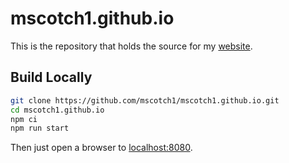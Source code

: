 # mscotch1.github.io
This is the repository that holds the source for my [website](https://mscotch1.github.io).

## Build Locally
```bash
git clone https://github.com/mscotch1/mscotch1.github.io.git
cd mscotch1.github.io
npm ci
npm run start
```
Then just open a browser to [localhost:8080](localhost:8080).
